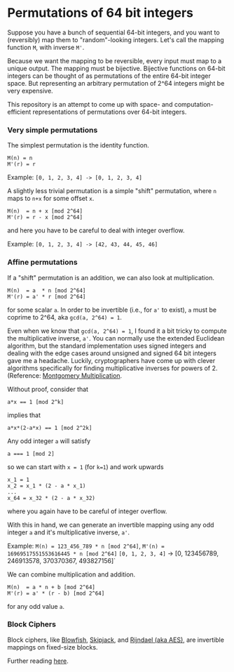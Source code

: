 # Permutations of 64 bit integers

Suppose you have a bunch of sequential 64-bit integers, and you want to
(reversibly) map them to "random"-looking integers. Let's call the mapping
function `M`, with inverse `M'`.

Because we want the mapping to be reversible, every input must map to a unique
output. The mapping must be bijective. Bijective functions on 64-bit integers
can be thought of as permutations of the entire 64-bit integer space. But
representing an arbitrary permutation of 2^64 integers might be very expensive.

This repository is an attempt to come up with space- and computation-efficient
representations of permutations over 64-bit integers.

### Very simple permutations

The simplest permutation is the identity function.
```
M(n) = n
M'(r) = r
```

Example: `[0, 1, 2, 3, 4] -> [0, 1, 2, 3, 4]`

A slightly less trivial permutation is a simple "shift" permutation, where `n`
maps to `n+x` for some offset `x`.
```
M(n)  = n + x [mod 2^64]
M'(r) = r - x [mod 2^64]
```
and here you have to be careful to deal with integer overflow.

Example: `[0, 1, 2, 3, 4] -> [42, 43, 44, 45, 46]`

### Affine permutations

If a "shift" permutation is an addition, we can also look at multiplication.
```
M(n)  = a  * n [mod 2^64]
M'(r) = a' * r [mod 2^64]
```
for some scalar `a`. In order to be invertible (i.e., for `a'` to exist), `a`
must be coprime to 2^64, aka `gcd(a, 2^64) = 1`.

Even when we know that `gcd(a, 2^64) = 1`, I found it a bit tricky to compute
the multiplicative inverse, `a'`. You can normally use the extended Euclidean
algorithm, but the standard implementation uses signed integers and dealing
with the edge cases around unsigned and signed 64 bit integers gave me a
headache. Luckily, cryptographers have come up with clever algorithms
specifically for finding multiplicative inverses for powers of 2. (Reference:
[Montgomery Multiplication](https://cp-algorithms.com/algebra/montgomery_multiplication.html#toc-tgt-2).

Without proof, consider that
```
a*x == 1 [mod 2^k]
```
implies that
```
a*x*(2-a*x) == 1 [mod 2^2k]
```

Any odd integer `a` will satisfy
```
a === 1 [mod 2]
```
so we can start with `x = 1` (for `k=1`) and work upwards
```
x_1 = 1
x_2 = x_1 * (2 - a * x_1)
...
x_64 = x_32 * (2 - a * x_32)
```
where you again have to be careful of integer overflow.

With this in hand, we can generate an invertible mapping using any odd integer
`a` and it's multiplicative inverse, `a'`.

Example: `M(n) = 123_456_789 * n [mod 2^64]`, `M'(n) = 16969517551553616445 * n [mod 2^64]`
`[0, 1, 2, 3, 4]` -> [0, 123456789, 246913578, 370370367, 493827156]`

We can combine multiplication and addition.
```
M(n)  = a * n + b [mod 2^64]
M'(r) = a' * (r - b) [mod 2^64]
```
for any odd value `a`.

### Block Ciphers

Block ciphers, like [Blowfish](https://en.wikipedia.org/wiki/Blowfish_(cipher)),
[Skipjack](https://en.wikipedia.org/wiki/Skipjack_(cipher)),
and [Rijndael (aka AES)](https://en.wikipedia.org/wiki/Advanced_Encryption_Standard),
are invertible mappings on fixed-size blocks.

Further reading
[here](http://www.adammil.net/blog/v102_Permuting_Integers_and_Creating_Bijective_Functions_using_Block_Ciphers.html).
